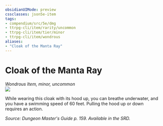 ```yaml
---
obsidianUIMode: preview
cssclasses: json5e-item
tags:
- compendium/src/5e/dmg
- ttrpg-cli/item/rarity/uncommon
- ttrpg-cli/item/tier/minor
- ttrpg-cli/item/wondrous
aliases: 
- "Cloak of the Manta Ray"
---
```

# Cloak of the Manta Ray
*Wondrous Item, minor, uncommon*  
![](/3-Mechanics/CLI/items/img/cloak-of-the-manta-ray.webp#right)  


While wearing this cloak with its hood up, you can breathe underwater, and you have a swimming speed of 60 feet. Pulling the hood up or down requires an action.

*Source: Dungeon Master's Guide p. 159. Available in the SRD.*